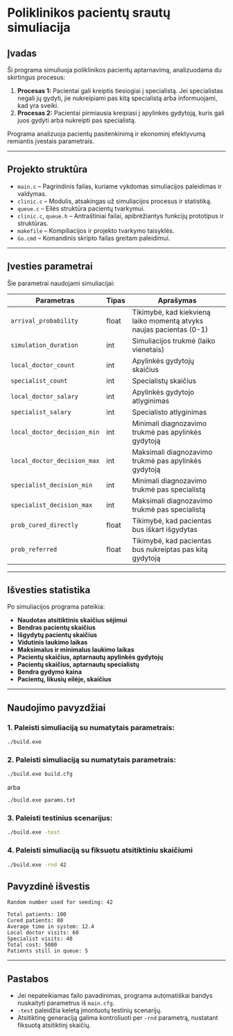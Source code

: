 # Poliklinikos pacientų srautų simuliacija

## Įvadas
Ši programa simuliuoja poliklinikos pacientų aptarnavimą, analizuodama du skirtingus procesus:

1. **Procesas 1:** Pacientai gali kreiptis tiesiogiai į specialistą. Jei specialistas negali jų gydyti, jie nukreipiami pas kitą specialistą arba informuojami, kad yra sveiki.
2. **Procesas 2:** Pacientai pirmiausia kreipiasi į apylinkės gydytoją, kuris gali juos gydyti arba nukreipti pas specialistą.

Programa analizuoja pacientų pasitenkinimą ir ekonominį efektyvumą remiantis įvestais parametrais.

---

## Projekto struktūra

- `main.c` – Pagrindinis failas, kuriame vykdomas simuliacijos paleidimas ir valdymas.
- `clinic.c` – Modulis, atsakingas už simuliacijos procesus ir statistiką.
- `queue.c` – Eilės struktūra pacientų tvarkymui.
- `clinic.c`, `queue.h` – Antraštiniai failai, apibrėžiantys funkcijų prototipus ir struktūras.
- `makefile` – Kompiliacijos ir projekto tvarkymo taisyklės.
- `Go.cmd` –  Komandinis skripto failas greitam paleidimui.

---

## Įvesties parametrai
Šie parametrai naudojami simuliacijai:

| Parametras                     | Tipas  | Aprašymas |
|--------------------------------|-------|-------------|
| `arrival_probability`          | float | Tikimybė, kad kiekvieną laiko momentą atvyks naujas pacientas (0-1) |
| `simulation_duration`          | int   | Simuliacijos trukmė (laiko vienetais) |
| `local_doctor_count`           | int   | Apylinkės gydytojų skaičius |
| `specialist_count`             | int   | Specialistų skaičius |
| `local_doctor_salary`          | int   | Apylinkės gydytojo atlyginimas |
| `specialist_salary`            | int   | Specialisto atlyginimas |
| `local_doctor_decision_min`    | int   | Minimali diagnozavimo trukmė pas apylinkės gydytoją |
| `local_doctor_decision_max`    | int   | Maksimali diagnozavimo trukmė pas apylinkės gydytoją |
| `specialist_decision_min`      | int   | Minimali diagnozavimo trukmė pas specialistą |
| `specialist_decision_max`      | int   | Maksimali diagnozavimo trukmė pas specialistą |
| `prob_cured_directly`          | float | Tikimybė, kad pacientas bus iškart išgydytas |
| `prob_referred`                | float | Tikimybė, kad pacientas bus nukreiptas pas kitą gydytoją |

---

## Išvesties statistika
Po simuliacijos programa pateikia:
- **Naudotas atsitiktinis skaičius sėjimui**
- **Bendras pacientų skaičius**
- **Išgydytų pacientų skaičius**
- **Vidutinis laukimo laikas**
- **Maksimalus ir minimalus laukimo laikas**
- **Pacientų skaičius, aptarnautų apylinkės gydytojų**
- **Pacientų skaičius, aptarnautų specialistų**
- **Bendra gydymo kaina**
- **Pacientų, likusių eilėje, skaičius**

---

## Naudojimo pavyzdžiai

### 1. Paleisti simuliaciją su numatytais parametrais:
```sh
./build.exe
```

### 2. Paleisti simuliaciją su numatytais parametrais:
```sh
./build.exe build.cfg
```
arba
```sh
./build.exe params.txt
```

### 3. Paleisti testinius scenarijus:
```sh
./build.exe -test
```

### 4. Paleisti simuliaciją su fiksuotu atsitiktiniu skaičiumi
```sh
./build.exe -rnd 42
```

## Pavyzdinė išvestis

```
Random number used for seeding: 42

Total patients: 100
Cured patients: 80
Average time in system: 12.4
Local doctor visits: 60
Specialist visits: 40
Total cost: 5000
Patients still in queue: 5
```

---

## Pastabos
- Jei nepateikiamas failo pavadinimas, programa automatiškai bandys nuskaityti parametrus iš `main.cfg`.
- `-test` paleidžia keletą įmontuotų testinių scenarijų.
- Atsitiktinę generaciją galima kontroliuoti per `-rnd` parametrą, nustatant fiksuotą atsitiktinį skaičių.
